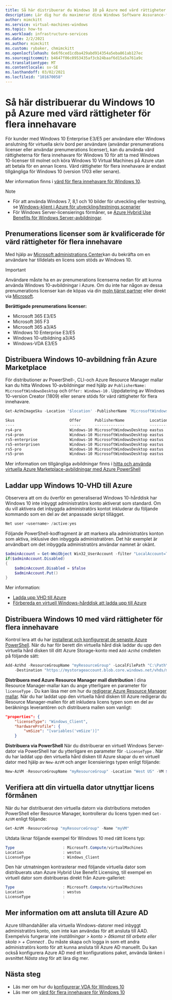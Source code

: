 ```yaml
---
title: Så här distribuerar du Windows 10 på Azure med värd rättigheter för flera innehavare
description: Lär dig hur du maximerar dina Windows Software Assurance-förmåner för att ta med lokala licenser till Azure med värd rättigheter för flera innehavare.
author: mimckitt
ms.service: virtual-machines-windows
ms.topic: how-to
ms.workload: infrastructure-services
ms.date: 2/2/2021
ms.author: mimckitt
ms.custom: rybaker, chmimckitt
ms.openlocfilehash: 6e6f6ced1cdba429abd914354a5eba861ab127ec
ms.sourcegitcommit: b4647f06c0953435af3cb24baaf6d15a5a761a9c
ms.translationtype: MT
ms.contentlocale: sv-SE
ms.lasthandoff: 03/02/2021
ms.locfileid: "101670058"
---
```

# <a name="how-to-deploy-windows-10-on-azure-with-multitenant-hosting-rights"></a>Så här distribuerar du Windows 10 på Azure med värd rättigheter för flera innehavare 
För kunder med Windows 10 Enterprise E3/E5 per användare eller Windows anslutning för virtuella skriv bord per användare (användar prenumerations licenser eller användar prenumerations licenser), kan du använda värd rättigheterna för flera innehavare för Windows 10 för att ta med Windows 10-licenser till molnet och köra Windows 10 Virtual Machines på Azure utan att betala för en annan licens. Värd rättigheter för flera innehavare är endast tillgängliga för Windows 10 (version 1703 eller senare).

Mer information finns i [värd för flera innehavare för Windows 10](https://www.microsoft.com/en-us/CloudandHosting/licensing_sca.aspx).

> [!NOTE]
> - För att använda Windows 7, 8,1 och 10 bilder för utveckling eller testning, se [Windows-klient i Azure för utveckling/testnings scenarier](client-images.md)
> - För Windows Server-licensierings förmåner, se [Azure Hybrid Use Benefits för Windows Server-avbildningar](hybrid-use-benefit-licensing.md).

## <a name="subscription-licenses-that-qualify-for-multitenant-hosting-rights"></a>Prenumerations licenser som är kvalificerade för värd rättigheter för flera innehavare

Med hjälp av [Microsoft administrations Center](/microsoft-365/admin/admin-overview/about-the-admin-center?preserve-view=true&view=o365-worldwide)kan du bekräfta om en användare har tilldelats en licens som stöds av Windows 10.

> [!IMPORTANT]
> Användare måste ha en av prenumerations licenserna nedan för att kunna använda Windows 10-avbildningar i Azure. Om du inte har någon av dessa prenumerations licenser kan de köpas via din [moln tjänst partner](https://azure.microsoft.com/overview/choosing-a-cloud-service-provider/) eller direkt via [Microsoft](https://www.microsoft.com/microsoft-365?rtc=1).

**Berättigade prenumerations licenser:**

-   Microsoft 365 E3/E5 
-   Microsoft 365 F3 
-   Microsoft 365 a3/A5 
-   Windows 10 Enterprise E3/E5
-   Windows 10-utbildning a3/A5 
-   Windows-VDA E3/E5


## <a name="deploying-windows-10-image-from-azure-marketplace"></a>Distribuera Windows 10-avbildning från Azure Marketplace 
För distributioner av PowerShell-, CLI-och Azure Resource Manager mallar kan du hitta Windows 10-avbildningar med hjälp av `PublisherName: MicrosoftWindowsDesktop` och `Offer: Windows-10` . Uppdatering av Windows 10-version Creator (1809) eller senare stöds för värd rättigheter för flera innehavare. 

```powershell
Get-AzVmImageSku -Location '$location' -PublisherName 'MicrosoftWindowsDesktop' -Offer 'Windows-10'

Skus                        Offer      PublisherName           Location 
----                        -----      -------------           -------- 
rs4-pro                     Windows-10 MicrosoftWindowsDesktop eastus   
rs4-pron                    Windows-10 MicrosoftWindowsDesktop eastus   
rs5-enterprise              Windows-10 MicrosoftWindowsDesktop eastus   
rs5-enterprisen             Windows-10 MicrosoftWindowsDesktop eastus   
rs5-pro                     Windows-10 MicrosoftWindowsDesktop eastus   
rs5-pron                    Windows-10 MicrosoftWindowsDesktop eastus  
```

Mer information om tillgängliga avbildningar finns i [hitta och använda virtuella Azure Marketplace-avbildningar med Azure PowerShell](./cli-ps-findimage.md)

## <a name="uploading-windows-10-vhd-to-azure"></a>Laddar upp Windows 10-VHD till Azure
Observera att om du överför en generaliserad Windows 10-hårddisk har Windows 10 inte inbyggt administratörs konto aktiverat som standard. Om du vill aktivera det inbyggda administratörs kontot inkluderar du följande kommando som en del av det anpassade skript tillägget.

```powershell
Net user <username> /active:yes
```

Följande PowerShell-kodfragment är att markera alla administratörs konton som aktiva, inklusive den inbyggda administratören. Det här exemplet är användbart om det inbyggda administratörs användar namnet är okänt.
```powershell
$adminAccount = Get-WmiObject Win32_UserAccount -filter "LocalAccount=True" | ? {$_.SID -Like "S-1-5-21-*-500"}
if($adminAccount.Disabled)
{
    $adminAccount.Disabled = $false
    $adminAccount.Put()
}
```
Mer information: 
* [Ladda upp VHD till Azure](upload-generalized-managed.md)
* [Förbereda en virtuell Windows-hårddisk att ladda upp till Azure](prepare-for-upload-vhd-image.md)


## <a name="deploying-windows-10-with-multitenant-hosting-rights"></a>Distribuera Windows 10 med värd rättigheter för flera innehavare
Kontrol lera att du har [installerat och konfigurerat de senaste Azure PowerShell](/powershell/azure/). När du har för berett din virtuella hård disk laddar du upp den virtuella hård disken till ditt Azure Storage-konto med `Add-AzVhd` cmdleten på följande sätt:

```powershell
Add-AzVhd -ResourceGroupName "myResourceGroup" -LocalFilePath "C:\Path\To\myvhd.vhd" `
    -Destination "https://mystorageaccount.blob.core.windows.net/vhds/myvhd.vhd"
```


**Distribuera med Azure Resource Manager mall distribution** I dina Resource Manager-mallar kan du ange ytterligare en parameter för `licenseType` . Du kan läsa mer om hur du [redigerar Azure Resource Manager mallar](../../azure-resource-manager/templates/template-syntax.md). När du har laddat upp den virtuella hård disken till Azure redigerar du Resource Manager-mallen för att inkludera licens typen som en del av beräknings leverantören och distribuera mallen som vanligt:
```json
"properties": {
    "licenseType": "Windows_Client",
    "hardwareProfile": {
        "vmSize": "[variables('vmSize')]"
    }
```

**Distribuera via PowerShell** När du distribuerar en virtuell Windows Server-dator via PowerShell har du ytterligare en parameter för `-LicenseType` . När du har laddat upp den virtuella hård disken till Azure skapar du en virtuell dator med hjälp av `New-AzVM` och anger licensierings typen enligt följande:
```powershell
New-AzVM -ResourceGroupName "myResourceGroup" -Location "West US" -VM $vm -LicenseType "Windows_Client"
```

## <a name="verify-your-vm-is-utilizing-the-licensing-benefit"></a>Verifiera att din virtuella dator utnyttjar licens förmånen
När du har distribuerat den virtuella datorn via distributions metoden PowerShell eller Resource Manager, kontrollerar du licens typen med `Get-AzVM` enligt följande:
```powershell
Get-AzVM -ResourceGroup "myResourceGroup" -Name "myVM"
```

Utdata liknar följande exempel för Windows 10 med rätt licens typ:

```powershell
Type                     : Microsoft.Compute/virtualMachines
Location                 : westus
LicenseType              : Windows_Client
```

Den här utmatningen kontrasterar med följande virtuella dator som distribuerats utan Azure Hybrid Use Benefit Licensing, till exempel en virtuell dator som distribueras direkt från Azure-galleriet:

```powershell
Type                     : Microsoft.Compute/virtualMachines
Location                 : westus
LicenseType              :
```

## <a name="additional-information-about-joining-azure-ad"></a>Mer information om att ansluta till Azure AD
Azure tillhandahåller alla virtuella Windows-datorer med inbyggt administratörs konto, som inte kan användas för att ansluta till AAD. Exempelvis fungerar inte *inställningar > konto > åtkomst till arbete eller skola > + Connect* . Du måste skapa och logga in som ett andra administratörs konto för att kunna ansluta till Azure AD manuellt. Du kan också konfigurera Azure AD med ett konfigurations paket, använda länken i avsnittet *Nästa steg* för att lära dig mer.

## <a name="next-steps"></a>Nästa steg
- Läs mer om hur du [konfigurerar VDA för Windows 10](/windows/deployment/vda-subscription-activation)
- Läs mer om [värd för flera innehavare för Windows 10](https://www.microsoft.com/en-us/CloudandHosting/licensing_sca.aspx)